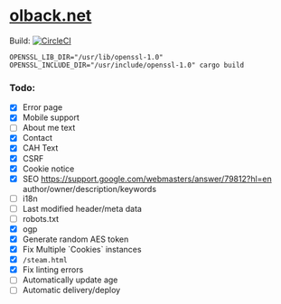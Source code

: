 # [olback.net](https://olback.net)
Build: [![CircleCI](https://circleci.com/gh/olback/olback.net/tree/3.0.svg?style=svg)](https://circleci.com/gh/olback/olback.net/tree/3.0)  

```terminal
OPENSSL_LIB_DIR="/usr/lib/openssl-1.0" OPENSSL_INCLUDE_DIR="/usr/include/openssl-1.0" cargo build
```

### Todo:
* [x] Error page
* [x] Mobile support
* [ ] About me text
* [x] Contact
* [x] CAH Text
* [x] CSRF
* [x] Cookie notice
* [x] SEO https://support.google.com/webmasters/answer/79812?hl=en author/owner/description/keywords
* [ ] i18n
* [ ] Last modified header/meta data
* [ ] robots.txt
* [x] ogp
* [x] Generate random AES token
* [x] Fix Multiple \`Cookies\` instances
* [x] `/steam.html`
* [x] Fix linting errors
* [ ] Automatically update age
* [ ] Automatic delivery/deploy
